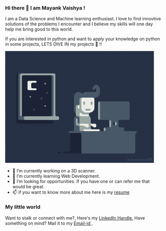 ### Hi there 👋 I am Mayank Vaishya !

I am a Data Science and Machine learning enthusiast. I love to find innovtive solutions of the problems I encounter and I believe my skills will one day help me bring good to this world. 

If you are interested in python and want to apply your knowledge on python in some projects, LETS DIVE IN my projects 🤩 !!

<img src="gif.gif">


- 🔭 I’m currently working on a 3D scanner.
- 🌱 I’m currently learning Web Development.
- 👯 I’m looking for opportunities. If you have one or can refer me that would be great.
- 📫 if you want to know more about me here is my <a href="https://github.com/Mayank5119/Mayank5119/blob/main/MAYANK_VAISHYA_2%20(2).pdf"> resume </a>

### My little world
Want to stalk or connect with me?, Here's my <a href="www.linkedin.com/in/mayank-vaishya"> LinkedIn Handle.</a>
Have something on mind? Mail it to my <a href="mayankvaishya.be18prod@pec.edu.in "> Email-id </a>.
